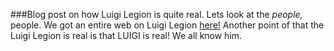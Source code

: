 ###Blog post on how Luigi Legion is quite real.
Lets look at the *people,* people. We got an entire web on Luigi Legion
[here!](http://thecakeblock.github.io/web-1/) Another point of that the
Luigi Legion is real is that LUIGI is real! We all know him.
